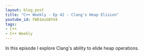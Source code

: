 ```yaml
---
layout: blog_post
title: "C++ Weekly - Ep 42 - Clang's Heap Elision"
youtube_id: FWD1msG8YU4
tags:
- C++
- C++ Weekly
---
```


In this episode I explore Clang's ability to elide heap operations.


